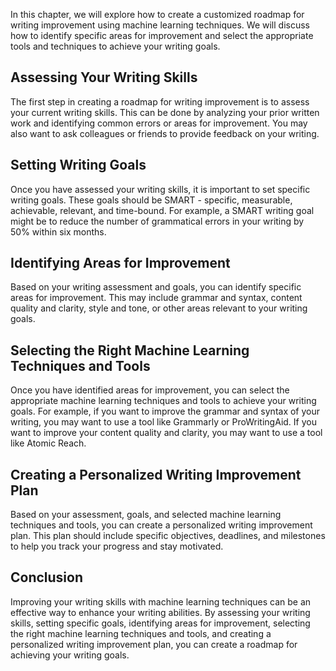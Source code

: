 
In this chapter, we will explore how to create a customized roadmap for writing improvement using machine learning techniques. We will discuss how to identify specific areas for improvement and select the appropriate tools and techniques to achieve your writing goals.

Assessing Your Writing Skills
-----------------------------

The first step in creating a roadmap for writing improvement is to assess your current writing skills. This can be done by analyzing your prior written work and identifying common errors or areas for improvement. You may also want to ask colleagues or friends to provide feedback on your writing.

Setting Writing Goals
---------------------

Once you have assessed your writing skills, it is important to set specific writing goals. These goals should be SMART - specific, measurable, achievable, relevant, and time-bound. For example, a SMART writing goal might be to reduce the number of grammatical errors in your writing by 50% within six months.

Identifying Areas for Improvement
---------------------------------

Based on your writing assessment and goals, you can identify specific areas for improvement. This may include grammar and syntax, content quality and clarity, style and tone, or other areas relevant to your writing goals.

Selecting the Right Machine Learning Techniques and Tools
---------------------------------------------------------

Once you have identified areas for improvement, you can select the appropriate machine learning techniques and tools to achieve your writing goals. For example, if you want to improve the grammar and syntax of your writing, you may want to use a tool like Grammarly or ProWritingAid. If you want to improve your content quality and clarity, you may want to use a tool like Atomic Reach.

Creating a Personalized Writing Improvement Plan
------------------------------------------------

Based on your assessment, goals, and selected machine learning techniques and tools, you can create a personalized writing improvement plan. This plan should include specific objectives, deadlines, and milestones to help you track your progress and stay motivated.

Conclusion
----------

Improving your writing skills with machine learning techniques can be an effective way to enhance your writing abilities. By assessing your writing skills, setting specific goals, identifying areas for improvement, selecting the right machine learning techniques and tools, and creating a personalized writing improvement plan, you can create a roadmap for achieving your writing goals.

